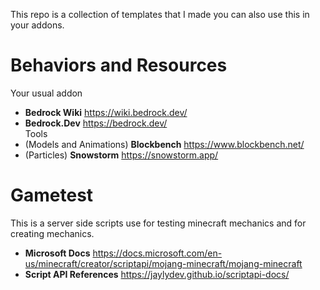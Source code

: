 This repo is a collection of templates that I made you can also use this in your addons.

# Behaviors and Resources
Your usual addon
- **Bedrock Wiki** https://wiki.bedrock.dev/  
- **Bedrock.Dev** https://bedrock.dev/  
Tools  
- (Models and Animations) **Blockbench** https://www.blockbench.net/  
- (Particles) **Snowstorm** https://snowstorm.app/  

# Gametest
This is a server side scripts use for testing minecraft mechanics and for creating mechanics.  
- **Microsoft Docs** https://docs.microsoft.com/en-us/minecraft/creator/scriptapi/mojang-minecraft/mojang-minecraft
- **Script API References** https://jaylydev.github.io/scriptapi-docs/


